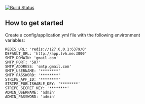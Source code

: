 [![Build Status](https://travis-ci.org/realmetrics/realmetrics.svg?branch=master)](https://travis-ci.org/realmetrics/realmetrics)

## How to get started

Create a config/application.yml file with the following environment variables:

```
REDIS_URL: 'redis://127.0.0.1:6379/0'
DEFAULT_URL: 'http://app.lvh.me:3000'
SMTP_DOMAIN: 'gmail.com'
SMTP_PORT: '587'
SMTP_ADDRESS: 'smtp.gmail.com'
SMTP_USERNAME: '********'
SMTP_PASSWORD: '********'
STRIPE_APP_ID: '********'
STRIPE_PUBLISHABLE_KEY: '********'
STRIPE_SECRET_KEY: '********'
ADMIN_USERNAME: 'admin'
ADMIN_PASSWORD: 'admin'
```
